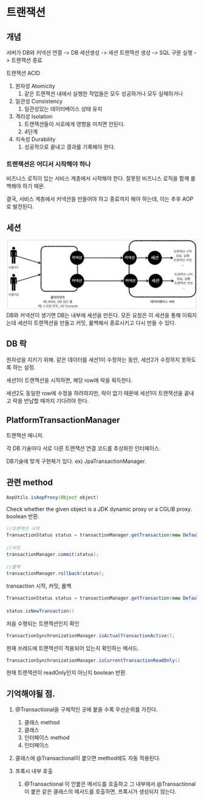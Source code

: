 # 트랜잭션

## 개념

서버가 DB와 커넥션 연결 -> DB 세션생성 -> 세션 트랜잭션 생성 -> SQL 구문 실행 -> 트랜잭션 종료

트랜잭션 ACID

1. 원자성 Atomicity
   1. 같은 트랜잭션 내에서 실행한 작업들은 모두 성공하거나 모두 실패하거나
2. 일관성 Consistency
   1. 일관성있는 데이터베이스 상태 유지
3. 격리성 Isolation
   1. 트랜잭션들이 서로에게 영향을 미치면 안된다.
   2. 4단계
4. 지속성 Durability
   1. 성공적으로 끝내고 결과를 기록해야 한다.

### 트랜잭션은 어디서 시작해야 하나

비즈니스 로직이 있는 서비스 계층에서 시작해야 한다.
잘못된 비즈니스 로직을 함께 롤백해야 하기 때문.

결국, 서비스 계층에서 커넥션을 만들어야 하고 종료까지 해야 하는데, 이는 추후 AOP로 발전된다.

## 세션

![dbsession](../../Images/DB/dbsession.png)
DB와 커넥션이 생기면 DB는 내부에 세션을 만든다.
모든 요청은 이 세션을 통해 이뤄지는데
세션이 트랜잭션을 만들고 커밋, 롤백해서 종료시키고 다시 만들 수 있다.

## DB 락

원자성을 지키기 위해.
같은 데이터를 세션1이 수정하는 동안, 세션2가 수정하지 못하도록 하는 설정.

세션1이 트랜잭션을 시작하면, 해당 row에 락을 획득한다.

세션2도 동일한 row에 수정을 하려하지만, 락이 없기 때문에 세션1이 트랜잭션을 끝내고 락을 반납할 때까지 기다려야 한다.

## PlatformTransactionManager

트랜잭션 매니저.

각 DB 기술마다 서로 다른 트랜잭션 연결 코드를 추상화한 인터페이스.

DB기술에 맞게 구현체가 있다.
ex) JpaTransactionManager.

## 관련 method

```java
AopUtils.isAopProxy(Object object)
```

Check whether the given object is a JDK dynamic proxy or a CGLIB proxy.
boolean 반환.

```java
//트랜잭션 시작
TransactionStatus status = transactionManager.getTransaction(new DefaultTransactionDefinition());

//커밋
transactionManager.commit(status);

//롤백
transactionManager.rollback(status);
```

transaction 시작, 커밋, 롤백

```java
TransactionStatus status = transactionManager.getTransaction(new DefaultTransactionDefinition());

status.isNewTransaction()
```

처음 수행되는 트랜잭션인지 확인

```java
TransactionSynchronizationManager.isActualTransactionActive();
```

현재 쓰레드에 트랜잭션이 적용되어 있는지 확인하는 메서드.

```java
TransactionSynchronizationManager.isCurrentTransactionReadOnly()
```

현재 트랜잭션이 readOnly인지 아닌지 boolean 반환.

## 기억해야될 점.

1. @Transactional을 구체적인 곳에 붙을 수록 우선순위를 가진다.

   1. 클래스 method
   2. 클래스
   3. 인터페이스 method
   4. 인터페이스

2. 클래스에 @Transactional이 붙으면 method에도 자동 적용된다.
3. 프록시 내부 호출
   1. @Transactional 이 안붙은 메서드를 호출하고 그 내부에서 @Transactional이 붙은 같은 클래스의 메서드를 호출하면, 프록시가 생성되지 않는다.
